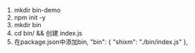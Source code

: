 1. mkdir bin-demo
2. npm init -y
3. mkdir bin
4. cd bin/ && 创建 index.js
5. 在package.json中添加bin, "bin": { "shixm": "./bin/index.js" },
